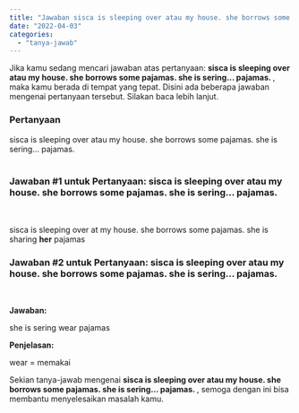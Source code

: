 ```yaml
---
title: "Jawaban sisca is sleeping over atau my house. she borrows some pajamas. she is sering... pajamas. ​"
date: "2022-04-03"
categories: 
  - "tanya-jawab"
---
```


Jika kamu sedang mencari jawaban atas pertanyaan: **sisca is sleeping over atau my house. she borrows some pajamas. she is sering... pajamas. ​**, maka kamu berada di tempat yang tepat. Disini ada beberapa jawaban mengenai pertanyaan tersebut. Silakan baca lebih lanjut.

### Pertanyaan

sisca is sleeping over atau my house. she borrows some pajamas. she is sering... pajamas.  
​

### Jawaban #1 untuk Pertanyaan: sisca is sleeping over atau my house. she borrows some pajamas. she is sering... pajamas.  
​

sisca is sleeping over at my house. she borrows some pajamas. she is sharing **her** pajamas

### Jawaban #2 untuk Pertanyaan: sisca is sleeping over atau my house. she borrows some pajamas. she is sering... pajamas.  
​

**Jawaban:**

she is sering wear pajamas

**Penjelasan:**

wear = memakai

Sekian tanya-jawab mengenai **sisca is sleeping over atau my house. she borrows some pajamas. she is sering... pajamas. ​**, semoga dengan ini bisa membantu menyelesaikan masalah kamu.

